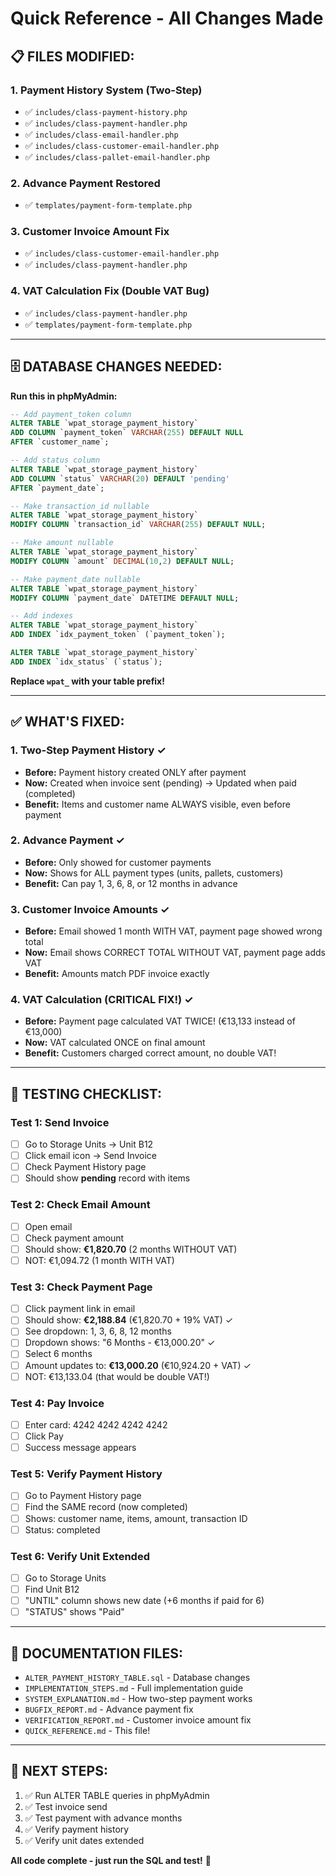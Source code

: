 # Quick Reference - All Changes Made

## 📋 FILES MODIFIED:

### 1. Payment History System (Two-Step)
- ✅ `includes/class-payment-history.php`
- ✅ `includes/class-payment-handler.php`
- ✅ `includes/class-email-handler.php`
- ✅ `includes/class-customer-email-handler.php`
- ✅ `includes/class-pallet-email-handler.php`

### 2. Advance Payment Restored
- ✅ `templates/payment-form-template.php`

### 3. Customer Invoice Amount Fix
- ✅ `includes/class-customer-email-handler.php`
- ✅ `includes/class-payment-handler.php`

### 4. VAT Calculation Fix (Double VAT Bug)
- ✅ `includes/class-payment-handler.php`
- ✅ `templates/payment-form-template.php`

---

## 🗄️ DATABASE CHANGES NEEDED:

**Run this in phpMyAdmin:**

```sql
-- Add payment_token column
ALTER TABLE `wpat_storage_payment_history` 
ADD COLUMN `payment_token` VARCHAR(255) DEFAULT NULL 
AFTER `customer_name`;

-- Add status column
ALTER TABLE `wpat_storage_payment_history` 
ADD COLUMN `status` VARCHAR(20) DEFAULT 'pending' 
AFTER `payment_date`;

-- Make transaction_id nullable
ALTER TABLE `wpat_storage_payment_history` 
MODIFY COLUMN `transaction_id` VARCHAR(255) DEFAULT NULL;

-- Make amount nullable
ALTER TABLE `wpat_storage_payment_history` 
MODIFY COLUMN `amount` DECIMAL(10,2) DEFAULT NULL;

-- Make payment_date nullable
ALTER TABLE `wpat_storage_payment_history` 
MODIFY COLUMN `payment_date` DATETIME DEFAULT NULL;

-- Add indexes
ALTER TABLE `wpat_storage_payment_history` 
ADD INDEX `idx_payment_token` (`payment_token`);

ALTER TABLE `wpat_storage_payment_history` 
ADD INDEX `idx_status` (`status`);
```

**Replace `wpat_` with your table prefix!**

---

## ✅ WHAT'S FIXED:

### 1. Two-Step Payment History ✓
- **Before:** Payment history created ONLY after payment
- **Now:** Created when invoice sent (pending) → Updated when paid (completed)
- **Benefit:** Items and customer name ALWAYS visible, even before payment

### 2. Advance Payment ✓
- **Before:** Only showed for customer payments
- **Now:** Shows for ALL payment types (units, pallets, customers)
- **Benefit:** Can pay 1, 3, 6, 8, or 12 months in advance

### 3. Customer Invoice Amounts ✓
- **Before:** Email showed 1 month WITH VAT, payment page showed wrong total
- **Now:** Email shows CORRECT TOTAL WITHOUT VAT, payment page adds VAT
- **Benefit:** Amounts match PDF invoice exactly

### 4. VAT Calculation (CRITICAL FIX!) ✓
- **Before:** Payment page calculated VAT TWICE! (€13,133 instead of €13,000)
- **Now:** VAT calculated ONCE on final amount
- **Benefit:** Customers charged correct amount, no double VAT!

---

## 🧪 TESTING CHECKLIST:

### Test 1: Send Invoice
- [ ] Go to Storage Units → Unit B12
- [ ] Click email icon → Send Invoice
- [ ] Check Payment History page
- [ ] Should show **pending** record with items

### Test 2: Check Email Amount
- [ ] Open email
- [ ] Check payment amount
- [ ] Should show: **€1,820.70** (2 months WITHOUT VAT)
- [ ] NOT: €1,094.72 (1 month WITH VAT)

### Test 3: Check Payment Page
- [ ] Click payment link in email
- [ ] Should show: **€2,188.84** (€1,820.70 + 19% VAT) ✓
- [ ] See dropdown: 1, 3, 6, 8, 12 months
- [ ] Dropdown shows: "6 Months - €13,000.20" ✓
- [ ] Select 6 months
- [ ] Amount updates to: **€13,000.20** (€10,924.20 + VAT) ✓
- [ ] NOT: €13,133.04 (that would be double VAT!)

### Test 4: Pay Invoice
- [ ] Enter card: 4242 4242 4242 4242
- [ ] Click Pay
- [ ] Success message appears

### Test 5: Verify Payment History
- [ ] Go to Payment History page
- [ ] Find the SAME record (now completed)
- [ ] Shows: customer name, items, amount, transaction ID
- [ ] Status: completed

### Test 6: Verify Unit Extended
- [ ] Go to Storage Units
- [ ] Find Unit B12
- [ ] "UNTIL" column shows new date (+6 months if paid for 6)
- [ ] "STATUS" shows "Paid"

---

## 📄 DOCUMENTATION FILES:

- `ALTER_PAYMENT_HISTORY_TABLE.sql` - Database changes
- `IMPLEMENTATION_STEPS.md` - Full implementation guide
- `SYSTEM_EXPLANATION.md` - How two-step payment works
- `BUGFIX_REPORT.md` - Advance payment fix
- `VERIFICATION_REPORT.md` - Customer invoice amount fix
- `QUICK_REFERENCE.md` - This file!

---

## 🚀 NEXT STEPS:

1. ✅ Run ALTER TABLE queries in phpMyAdmin
2. ✅ Test invoice send
3. ✅ Test payment with advance months
4. ✅ Verify payment history
5. ✅ Verify unit dates extended

**All code complete - just run the SQL and test!** 💪
